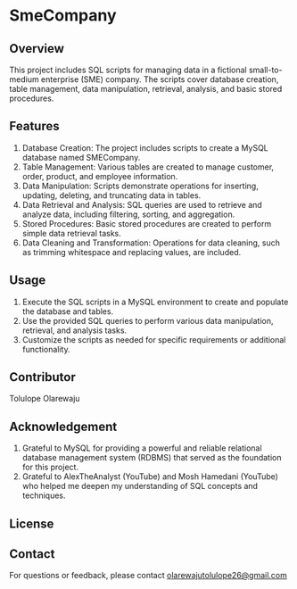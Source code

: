 # SmeCompany

## Overview
This project includes SQL scripts for managing data in a fictional small-to-medium enterprise (SME) company. The scripts cover database creation, table management, data manipulation, retrieval, analysis, and basic stored procedures.

## Features
  1. Database Creation: The project includes scripts to create a MySQL database named SMECompany.
  2. Table Management: Various tables are created to manage customer, order, product, and employee information.
  3.  Data Manipulation: Scripts demonstrate operations for inserting, updating, deleting, and truncating data in tables.
  4. Data Retrieval and Analysis: SQL queries are used to retrieve and analyze data, including filtering, sorting, and aggregation.
  5. Stored Procedures: Basic stored procedures are created to perform simple data retrieval tasks.
  6. Data Cleaning and Transformation: Operations for data cleaning, such as trimming whitespace and replacing values, are included.

## Usage
1. Execute the SQL scripts in a MySQL environment to create and populate the database and tables.
2. Use the provided SQL queries to perform various data manipulation, retrieval, and analysis tasks.
3. Customize the scripts as needed for specific requirements or additional functionality.

## Contributor
Tolulope Olarewaju

## Acknowledgement 
1. Grateful to MySQL for providing a powerful and reliable relational database management system (RDBMS) that served as the foundation for this project.
2. Grateful to AlexTheAnalyst (YouTube) and Mosh Hamedani (YouTube) who helped me deepen my understanding of SQL concepts and techniques.

## License 

## Contact
For questions or feedback, please contact olarewajutolulope26@gmail.com

